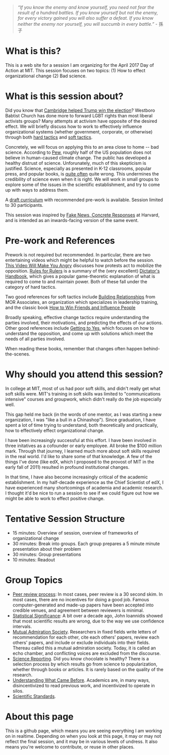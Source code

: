 > *“If you know the enemy and know yourself, you need not fear the result of a hundred battles. If you know yourself but not the enemy, for every victory gained you will also suffer a defeat. If you know neither the enemy nor yourself, you will succumb in every battle.”* - 孫子

# What is this?

This is a web site for a session I am organizing for the April 2017
Day of Action at MIT. This session focuses on two topics: (1) How to
effect organizational change (2) Bad science.

# What is this session about?

Did you know that [Cambridge helped Trump win the
election](https://www.youtube.com/watch?v=rE3j_RHkqJc)? Westboro
Babtist Church has done more to forward LGBT rights than most liberal
activists groups? Many attempts at activism have opposite of the
desired effect. We will briefly discuss how to work to effectively
influence organizational systems (whether government, corporate, or
otherwise) through both [hard
tactics](https://www.youtube.com/watch?v=rStL7niR7gs) and [soft
tactics](https://www.amazon.com/How-Win-Friends-Influence-People/dp/0671027034).

Concretely, we will focus on applying this to an area close to home --
bad science. According to
[Pew](http://www.pewinternet.org/2016/10/04/public-views-on-climate-change-and-climate-scientists/),
roughly half of the US population does not believe in human-caused
climate change. The public has developed a healthy distrust of
science. Unforunately, much of this skepticism is justified. Science,
especially as presented in K-12 classrooms, popular press, and popular
books, is [quite
often](http://journals.plos.org/plosmedicine/article?id=10.1371/journal.pmed.0020124)
quite wrong. This undermines the credibility of science even when it
is right. We will work in small groups to explore some of the issues
in the scientific establishment, and try to come up with ways to
address them.

A [draft curriculum](http://www.sciencefallacies.org/) with
recommended pre-work is available. Session limited to 30 participants.

This session was inspired by [Fake News, Concrete
Responses](https://cyber.harvard.edu/events/2017/03/FakeNews) at
Harvard, and is intended as an inwards-facing version of the same
event.

# Pre-work and References

Prework is not required but recommended. In particular, there are two
entertaining videos which might be helpful to watch before the
session. [This Video Will Make You
Angry](https://www.youtube.com/watch?v=rE3j_RHkqJc) discusses how
protests act to mobilize the opposition. [Rules for
Rulers](https://www.youtube.com/watch?v=rStL7niR7gs) is a summary of
the (very excellent) [Dictator's
Handbook](https://www.amazon.com/Dictators-Handbook-Behavior-Almost-Politics/dp/1610391845),
which gives a popular game-theoretic explanation of what is required
to come to and maintain power. Both of these fall under the category
of hard tactics.

Two good references for soft tactics include [Building
Relationships](http://morassociates.com/readings/MOR_Building_Relationships_Article.pdf)
from MOR Associates, an organization which specializes in leadership
training, and the classic book [How to Win Friends and Influence
People](https://www.amazon.com/How-Win-Friends-Influence-People/dp/0671027034)

Broadly speaking, effective change tactics require understanding the
parties involved, their motivations, and predicting the effects of our
actions. Other good references include [Getting to
Yes](https://www.amazon.com/Getting-Yes-Negotiating-Agreement-Without/dp/0140157352),
which focuses on how to understand the opposition, and come up with
solutions which meet the needs of all parties involved.

When reading these books, remember that changes often happen
behind-the-scenes. 

# Why should you attend this session?

In college at MIT, most of us had poor soft skills, and didn't really
get what soft skills were. MIT's training in soft skills was limited
to "communications intensive" courses and groupwork, which didn't
really do the job especially well.

This gap held me back (in the words of one mentor, as I was starting a
new organization, I was "like a bull in a Chinashop"). Since
graduation, I have spent a lot of time trying to understand, both
theoretically and practically, how to effectively effect
organizational change.

I have been increasingly successful at this effort. I have been
involved in three initatives as a cofounder or early employee. All
broke the $100 million mark. Through that journey, I learned much more
about soft skills required in the real world. I'd like to share some
of that knowledge. A few of the things I've done (like edX, which I
proposed to the provost of MIT in the early fall of 2011) resulted in
profound institutional changes. 

In that time, I have also become increasingly critical of the academic
establishment. In my half-decade experience as the Chief Scientist of
edX, I have experienced many shortcomings of academia and academic
research. I thought it'd be nice to run a session to see if we could
figure out how we might be able to work to effect positive change.

# Tentative Session Structure

* 15 minutes: Overview of session, overview of frameworks of
  organizational change
* 30 minutes: Break into groups. Each group prepares a 5 minute minute
  presentation about their problem
* 30 minutes: Group presentations
* 10 minutes: Readout

# Group Topics

* [Peer review process](review.html): In most cases, peer review is a
  30 second skim. In most cases, there are no incentives for doing a
  good job. Famous computer-generated and made-up papers have been
  accepted into credible venues, and agreement between reviewers is
  minimal.
* [Statistical Significance](significant.html): A bit over a decade
  ago, John Ioannidis showed that most scientific results are wrong,
  due to the way we use confidence intervals.
* [Mutual Admiration Society](admiration.md). Researchers in fixed
  fields write letters of recommendation for each other, cite each
  others' papers, review each others' papers, and include or exclude
  individuals into their fields. Thereau called this a mutual
  admiration society. Today, it is called an echo chamber, and
  conflicting voices are excluded from the discourse.
* [Science Reporting](reporting.html). Did you know chocolate is
  healthy? There is a selection process by which results go from
  science to popularization, whether through books or articles. It is
  rarely based on the quality of the research.
* [Understanding What Came Before](prior-work.html). Academics are, in
  many ways, disincentivized to read previous work, and incentivized
  to operate in silos.
* [Scientific Standards](standards.html). 

# About this page

This is a github page, which means you are seeing everything I am
working on in realtime. Depending on when you look at this page, it
may or may not reflect the final session, and it may be in various
levels of undress. It also means you're welcome to contribute, or
reuse in other places. 
